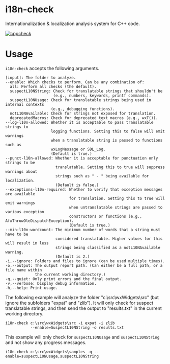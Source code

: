 # i18n-check

Internationalization & localization analysis system for C++ code.

[![cppcheck](https://github.com/Blake-Madden/i18n-check/actions/workflows/cppcheck.yml/badge.svg)](https://github.com/Blake-Madden/i18n-check/actions/workflows/cppcheck.yml)

# Usage

`i18n-check` accepts the following arguments.

```shellscript
[input]: The folder to analyze.
--enable: Which checks to perform. Can be any combination of:
  all: Perform all checks (the default).
  suspectL10NString: Check for translatable strings that shouldn't be
                     (e.g., numbers, keywords, printf commands).
  suspectL10NUsage: Check for translatable strings being used in internal contexts
                    (e.g., debugging functions).
  notL10NAvailable: Check for strings not exposed for translation.
  deprecatedMacros: Check for deprecated text macros (e.g., wxT()).
--log-l10n-allowed: Whether it is acceptable to pass translatable strings to 
                    logging functions. Setting this to false will emit warnings
                    when a translatable string is passed to functions such as
                    wxLogMessage or SDL_Log.
                    (Default is true.)
--punct-l10n-allowed: Whether it is acceptable for punctuation only strings to be
                      translatable. Setting this to true will suppress warnings about
                      strings such as " - " being available for localization.
                      (Default is false.)
--exceptions-l10n-required: Whether to verify that exception messages are available
                            for translation. Setting this to true will emit warnings
                            when untranslatable strings are passed to various exception
                            constructors or functions (e.g., AfxThrowOleDispatchException).
                            (Default is true.)
--min-l10n-wordcount: The minimum number of words that a string must have to be
                      considered translatable. Higher values for this will result in less
                      strings being classified as a notL10NAvailable warning.
                      (Default is 2.)
-i,--ignore: Folders and files to ignore (can be used multiple times).
-o,--output: The output report path. (Can either be a full path, or a file name within
             the current working directory.)
-q,--quiet: Only print errors and the final output.
-v,--verbose: Display debug information.
-h,--help: Print usage.
```

The following example will analyze the folder "c:\src\wxWidgets\src"
(but ignore the subfolders "expat" and "zlib"). It will only check for
suspect translatable strings, and then send the output to "results.txt"
in the current working directory. 

```shellscript
i18n-check c:\src\wxWidgets\src -i expat -i zlib
           --enable=SuspectL10NString -o results.txt
```

This example will only check for `suspectL10NUsage` and `suspectL10NString` and not show
any progress messages.

```shellscript
i18n-check c:\src\wxWidgets\samples -q --enable=suspectL10NUsage,suspectL10NString
```
